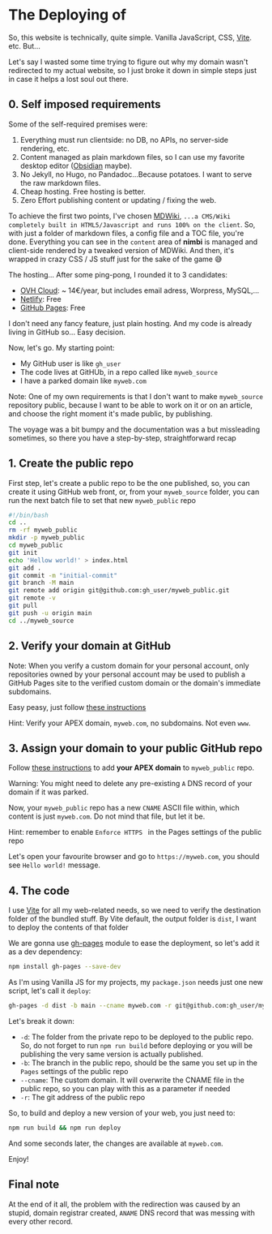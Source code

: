 # The Deploying of

So, this website is technically, quite simple. Vanilla JavaScript, CSS, [Vite](https://vitejs.dev/). etc. But...

Let's say I wasted some time trying to figure out why my domain wasn't redirected to my actual website, so I just broke it down in simple steps just in case it helps a lost soul out there.

## 0. Self imposed requirements

Some of the self-required premises were:

1. Everything must run clientside: no DB, no APIs, no server-side rendering, etc.
2. Content managed as plain markdown files, so I can use my favorite desktop editor ([Obsidian](https://obsidian.md/) maybe).
3. No Jekyll, no Hugo, no Pandadoc...Because potatoes. I want to serve the raw markdown files.
4. Cheap hosting. Free hosting is better.
5. Zero Effort publishing content or updating / fixing the web.

To achieve the first two points, I've chosen [MDWiki](http://mdwiki.info/), `...a CMS/Wiki completely built in HTML5/Javascript and runs 100% on the client`. So, with just a folder of markdown files, a config file and a TOC file, you're done. Everything you can see in the `content` area of **nimbi** is managed and client-side rendered by a tweaked version of MDWiki. And then, it's wrapped in crazy CSS / JS stuff just for the sake of the game 😅

The hosting... After some ping-pong, I rounded it to 3 candidates:

* [OVH Cloud](https://www.ovhcloud.com/es-es/web-hosting/): ~ 14€/year, but includes email adress, Worpress, MySQL,...
* [Netlify](https://www.netlify.com/pricing/): Free
* [GitHub Pages](https://docs.github.com/en/pages): Free

I don't need any fancy feature, just plain hosting. And my code is already living in GitHub so... Easy decision.

Now, let's go. My starting point:

* My GitHub user is like `gh_user`
* The code lives at GitHUb, in a repo called like `myweb_source`
* I have a parked domain like `myweb.com`

Note: One of my own requirements is that I don't want to make `myweb_source` repository public, because I want to be able to work on it or on an article, and choose the right moment it's made public, by publishing.

The voyage was a bit bumpy and the documentation was a but missleading sometimes, so there you have a step-by-step, straightforward recap

## 1. Create the public repo

First step, let's create a public repo to be the one published, so, you can create it using GitHub web front, or, from your `myweb_source` folder, you can run the next batch file to set that new `myweb_public` repo

```bash
#!/bin/bash
cd ..
rm -rf myweb_public
mkdir -p myweb_public
cd myweb_public
git init
echo 'Hellow world!' > index.html
git add .
git commit -m "initial-commit"
git branch -M main
git remote add origin git@github.com:gh_user/myweb_public.git
git remote -v
git pull
git push -u origin main
cd ../myweb_source
```

## 2. Verify your domain at GitHub

Note: When you verify a custom domain for your personal account, only repositories owned by your personal account may be used to publish a GitHub Pages site to the verified custom domain or the domain's immediate subdomains.

Easy peasy, just follow [these instructions](https://docs.github.com/en/pages/configuring-a-custom-domain-for-your-github-pages-site/verifying-your-custom-domain-for-github-pages#verifying-a-domain-for-your-user-site)

Hint: Verify your APEX domain, `myweb.com`, no subdomains. Not even `www`.

## 3. Assign your domain to your public GitHub repo

Follow [these instructions](https://docs.github.com/en/pages/configuring-a-custom-domain-for-your-github-pages-site/managing-a-custom-domain-for-your-github-pages-site#configuring-an-apex-domain) to add **your APEX domain** to `myweb_public` repo.

Warning: You might need to delete any pre-existing `A` DNS record of your domain if it was parked.

Now, your `myweb_public` repo has a new `CNAME` ASCII file within, which content is just `myweb.com`. Do not mind that file, but let it be.

Hint: remember to enable `Enforce HTTPS ` in the Pages settings of the public repo

Let's open your favourite browser and go to `https://myweb.com`, you should see `Hello world!` message.

## 4. The code

I use [Vite](https://vitejs.dev/) for all my web-related needs, so we need to verify the destination folder of the bundled stuff. By Vite default, the output folder is `dist`, I want to deploy the contents of that folder

We are gonna use [gh-pages](https://github.com/tschaub/gh-pages) module to ease the deployment, so let's add it as a dev dependency:

```bash
npm install gh-pages --save-dev
```

As I'm using Vanilla JS for my projects, my `package.json` needs just one new script, let's call it `deploy`:

```bash
gh-pages -d dist -b main --cname myweb.com -r git@github.com:gh_user/myweb_public.git
```

Let's break it down:

* `-d`: The folder from the private repo to be deployed to the public repo. So, do not forget to run `npm run build` before deploying or you will be publishing the very same version is actually published.
* `-b`: The branch in the public repo, should be the same you set up in the `Pages` settings of the public repo
* `--cname`: The custom domain. It will overwrite the CNAME file in the public repo, so you can play with this as a parameter if needed
* `-r`: The git address of the public repo

So, to build and deploy a new version of your web, you just need to:

```bash
npm run build && npm run deploy
```

And some seconds later, the changes are available at `myweb.com`.

Enjoy!


## Final note

At the end of it all, the problem with the redirection was caused by an stupid, domain registrar created, `ANAME` DNS record that was messing with every other record.
